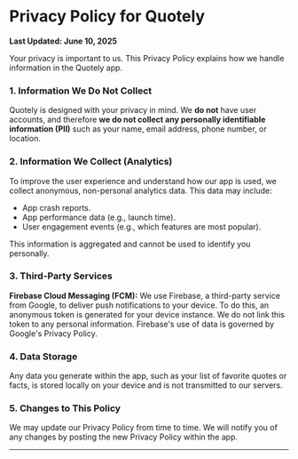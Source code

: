 # Privacy Policy for Quotely

**Last Updated: June 10, 2025**

Your privacy is important to us. This Privacy Policy explains how we handle information in the Quotely app.

### 1. Information We Do Not Collect

Quotely is designed with your privacy in mind. We **do not** have user accounts, and therefore **we do not collect any personally identifiable information (PII)** such as your name, email address, phone number, or location.

### 2. Information We Collect (Analytics)

To improve the user experience and understand how our app is used, we collect anonymous, non-personal analytics data. This data may include:
- App crash reports.
- App performance data (e.g., launch time).
- User engagement events (e.g., which features are most popular).

This information is aggregated and cannot be used to identify you personally.

### 3. Third-Party Services

**Firebase Cloud Messaging (FCM):** We use Firebase, a third-party service from Google, to deliver push notifications to your device. To do this, an anonymous token is generated for your device instance. We do not link this token to any personal information. Firebase's use of data is governed by Google's Privacy Policy.

### 4. Data Storage

Any data you generate within the app, such as your list of favorite quotes or facts, is stored locally on your device and is not transmitted to our servers.

### 5. Changes to This Policy

We may update our Privacy Policy from time to time. We will notify you of any changes by posting the new Privacy Policy within the app.

---